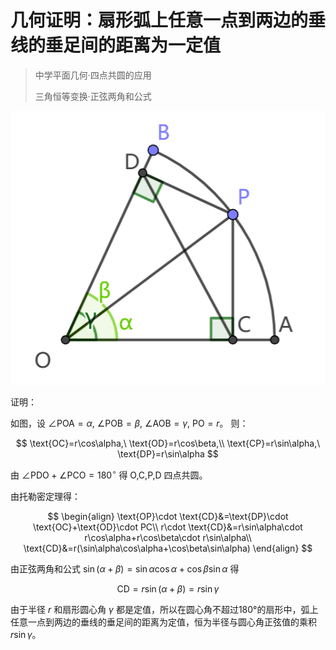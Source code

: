 # 几何证明：扇形弧上任意一点到两边的垂线的垂足间的距离为一定值

> 中学平面几何·四点共圆的应用
>
> 三角恒等变换·正弦两角和公式

![图片](./20230428-math-sector-perp-distance.png)

证明：

如图，设 $\angle \text{POA}=\alpha,\ \angle \text{POB}=\beta,\ \angle \text{AOB}=\gamma,\ \text{PO}=r$。 则：

$$
\text{OC}=r\cos\alpha,\ \text{OD}=r\cos\beta,\\
\text{CP}=r\sin\alpha,\ \text{DP}=r\sin\alpha
$$

由 $\angle \text{PDO}+\angle \text{PCO}=180^\circ$ 得 $\text{O,C,P,D}$ 四点共圆。

由托勒密定理得：

$$
\begin{align}
\text{OP}\cdot \text{CD}&=\text{DP}\cdot \text{OC}+\text{OD}\cdot PC\\
r\cdot \text{CD}&=r\sin\alpha\cdot r\cos\alpha+r\cos\beta\cdot r\sin\alpha\\
\text{CD}&=r(\sin\alpha\cos\alpha+\cos\beta\sin\alpha)
\end{align}
$$

由正弦两角和公式 $\sin(\alpha+\beta)=\sin\alpha\cos\alpha+\cos\beta\sin\alpha$ 得

$$\text{CD}=r\sin(\alpha+\beta)=r\sin\gamma$$

由于半径 $r$ 和扇形圆心角 $\gamma$ 都是定值，所以在圆心角不超过180°的扇形中，弧上任意一点到两边的垂线的垂足间的距离为定值，恒为半径与圆心角正弦值的乘积 $r\sin\gamma$。
